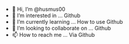 - 👋 Hi, I’m @husmus00
- 👀 I’m interested in ... Github
- 🌱 I’m currently learning ... How to use Github
- 💞️ I’m looking to collaborate on ... Github
- 📫 How to reach me ... Via Github

<!---
Husmus00/Husmus00 is a ✨ special ✨ repository because its `README.md` (this file) appears on your GitHub profile.
You can click the Preview link to take a look at your changes.
--->
